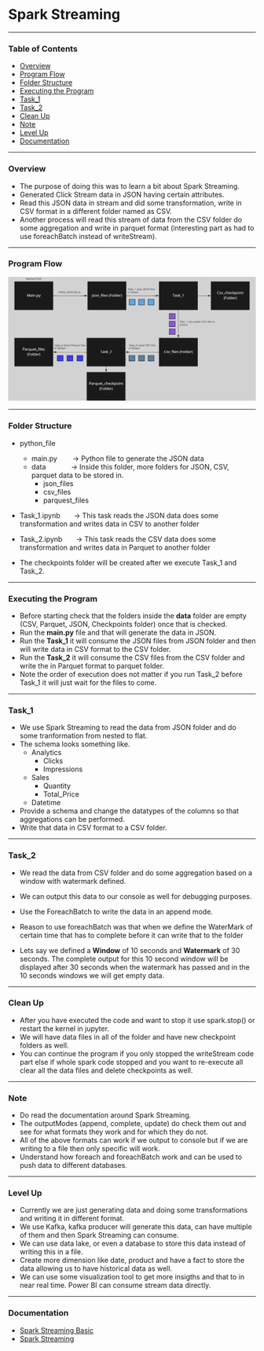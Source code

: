 # Spark Streaming

---

### Table of Contents
- [Overview](#overview)
- [Program Flow](#program-flow)
- [Folder Structure](#folder-structure)
- [Executing the Program](#executing-the-program)
- [Task_1](#task_1)
- [Task_2](#task_2)
- [Clean Up](#clean-up)
- [Note](#note)
- [Level Up](#level-up)
- [Documentation](#documentation)


---

### Overview


- The purpose of doing this was to learn a bit about Spark Streaming. 
- Generated Click Stream data in JSON having certain attributes. 
- Read this JSON data in stream and did some transformation, write in CSV format in a different folder named as CSV.
- Another process will read this stream of data from the CSV folder do some aggregation and write in parquet format (interesting part as had to use foreachBatch instead of writeStream).

---

### Program Flow

<p align="center">
  <img src="Images/Flow_3.jpg" width="850" >
</p>


---


### Folder Structure
- python_file
  - main.py   &nbsp;&nbsp;&nbsp;&nbsp;&nbsp;&nbsp;   -> Python file to generate the JSON data
  - data      &nbsp;&nbsp;&nbsp;&nbsp;&nbsp;&nbsp;&nbsp;&nbsp;&nbsp;&nbsp;&nbsp;  -> Inside this folder, more folders for JSON, CSV, parquet data to be stored in.
    - json_files
    - csv_files
    - parquest_files  
- Task_1.ipynb   &nbsp;&nbsp;&nbsp;&nbsp;&nbsp;&nbsp;-> This task reads the JSON data does some transformation and writes data in CSV to another folder
- Task_2.ipynb   &nbsp;&nbsp;&nbsp;&nbsp;&nbsp;&nbsp;-> This task reads the CSV data does some transformation and writes data in Parquet to another folder

- The checkpoints folder will be created after we execute Task_1 and Task_2.

---

### Executing the Program
- Before starting check that the folders inside the **data** folder are empty (CSV, Parquet, JSON, Checkpoints folder) once that is checked.
- Run the **main.py** file and that will generate the data in JSON.
- Run the **Task_1** it will consume the JSON files from JSON folder and then will write data in CSV format to the CSV folder.
- Run the **Task_2** it will consume the CSV files from the CSV folder and write the in Parquet format to parquet folder.
- Note the order of execution does not matter if you run Task_2 before Task_1 it will just wait for the files to come. 

---

### Task_1
- We use Spark Streaming to read the data from JSON folder and do some tranformation from nested to flat.
- The schema looks something like.
    - Analytics
      - Clicks
      - Impressions
    - Sales
      - Quantity
      - Total_Price
    - Datetime
- Provide a schema and change the datatypes of the columns so that aggregations can be performed.
- Write that data in CSV format to a CSV folder.

---

### Task_2

- We read the data from CSV folder and do some aggregation based on a window with watermark defined.
- We can output this data to our console as well for debugging purposes.
- Use the ForeachBatch to write the data in an append mode.

- Reason to use foreachBatch was that when we define the WaterMark of certain time that has to complete before it can write that to the folder
- Lets say we defined a **Window** of 10 seconds and **Watermark** of 30 seconds. The complete output for this 10 second window will be displayed after 30 seconds when the watermark has passed and in the 10 seconds windows we will get empty data. 

---

### Clean Up

- After you have executed the code and want to stop it use spark.stop() or restart the kernel in jupyter.
- We will have data files in all of the folder and have new checkpoint folders as well.
- You can continue the program if you only stopped the writeStream code part else if whole spark code stopped and you want to re-execute all clear all the data files and delete checkpoints as well.


---

### Note

- Do read the documentation around Spark Streaming.
- The outputModes (append, complete, update) do check them out and see for what formats they work and for which they do not.
- All of the above formats can work if we output to console but if we are writing to a file then only specific will work.
- Understand how foreach and foreachBatch work and can be used to push data to different databases.

---

### Level Up
- Currently we are just generating data and doing some transformations and writing it in different format.
- We use Kafka, kafka producer will generate this data, can have multiple of them and then Spark Streaming can consume.
- We can use data lake, or even a database to store this data instead of writing this in a file.
- Create more dimension like date, product and have a fact to store the data allowing us to have historical data as well.
- We can use some visualization tool to get more insigths and that to in near real time. Power BI can consume stream data directly.

---

### Documentation
- [Spark Streaming Basic](https://spark.apache.org/docs/latest/streaming-programming-guide.html)
- [Spark Streaming](https://spark.apache.org/docs/latest/structured-streaming-programming-guide.html)
